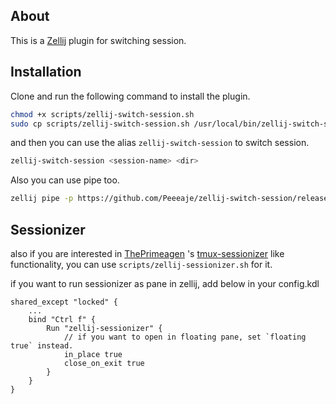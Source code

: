 ## About

This is a [Zellij][zellij] plugin for switching session.

[zellij]: https://github.com/zellij-org/zellij

## Installation
Clone and run the following command to install the plugin.
```bash
chmod +x scripts/zellij-switch-session.sh
sudo cp scripts/zellij-switch-session.sh /usr/local/bin/zellij-switch-session
```
and then you can use the alias `zellij-switch-session` to switch session.
```bash
zellij-switch-session <session-name> <dir>
```

Also you can use pipe too.
```bash
zellij pipe -p https://github.com/Peeeaje/zellij-switch-session/releases/download/v1.1/zellij-session-switcher.wasm -- <session_name>::<dir>
```

## Sessionizer
also if you are interested in [ThePrimeagen] 's [tmux-sessionizer] like functionality, you can use `scripts/zellij-sessionizer.sh` for it.

[ThePrimeagen]: https://github.com/ThePrimeagen/ThePrimeagen
[tmux-sessionizer]: https://github.com/ThePrimeagen/.dotfiles/blob/master/bin/.local/scripts/tmux-sessionizer

if you want to run sessionizer as pane in zellij, add below in your config.kdl
```kdl
shared_except "locked" {
    ...
    bind "Ctrl f" {
        Run "zellij-sessionizer" {
            // if you want to open in floating pane, set `floating true` instead.
            in_place true
            close_on_exit true
        }
    }
}
```
